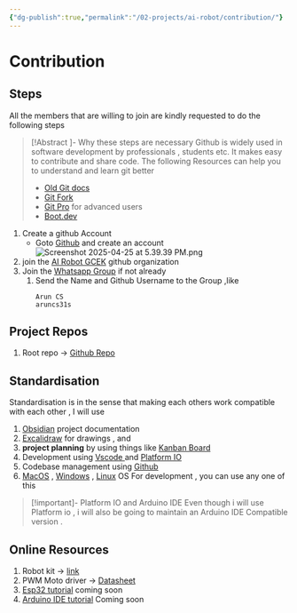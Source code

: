 ```yaml
---
{"dg-publish":true,"permalink":"/02-projects/ai-robot/contribution/"}
---
```



# Contribution

## Steps
All the members that are willing to join are kindly requested to do the following steps 
>[!Abstract ]- Why these steps are necessary 
>Github is widely used in software development  by professionals , students etc. It makes easy to contribute and share code. 
>The following Resources can help you to understand and learn git better
>- [Old Git docs](https://github.com/aruncs31s/ethical-hacking/blob/main/Documentations/Prerequisites/Git.md )
>- [Git Fork](https://docs.github.com/en/pull-requests/collaborating-with-pull-requests/working-with-forks/fork-a-repo)
>- [Git Pro](https://git-scm.com/book/en/v2) for advanced users
>- [Boot.dev](https://www.boot.dev/)


1. Create a github Account 
	- Goto [Github](https://github.com/) and create an account 
![Screenshot 2025-04-25 at 5.39.39 PM.png](/img/user/Files/attachments/Screenshot%202025-04-25%20at%205.39.39%20PM.png)
2. join the [AI Robot GCEK](https://github.com/AI-Robot-GCEK) github organization 
3. Join the [Whatsapp Group](wa.me/9747350188) if not already 
	1. Send the Name and Github Username to the Group ,like
		```
		Arun CS
		aruncs31s 
		```
		


## Project Repos 
1. Root repo -> [Github Repo](https://github.com/aruncs31s/AI-Robot-System)

## Standardisation 

Standardisation  is in the sense that making each others work compatible  with each other , I will use 
1. [Obsidian](https://obsidian.md/) project documentation 
2. [Excalidraw](https://excalidraw.com/)  for   drawings , and
3. **project planning** by using things like [Kanban Board](https://www.atlassian.com/agile/kanban/boards#:~:text=A%20kanban%20board%20is%20an,order%20in%20their%20daily%20work.) 
4. Development using [Vscode ](https://code.visualstudio.com/) and [Platform IO](https://platformio.org/)
5. Codebase management using [Github](https://github.com/)
6. [MacOS](https://en.wikipedia.org/wiki/MacOS) , [Windows](https://en.wikipedia.org/wiki/Microsoft_Windows) , [Linux](https://en.wikipedia.org/wiki/Linux) OS For development , you can use any one of this 

>[!important]- Platform IO and Arduino IDE
>Even though i will use Platform io , i will also be going to maintain an Arduino IDE Compatible version .


## Online Resources
1. Robot kit -> [link](https://robokits.co.in/robot-kits/humanoid-and-biped-robot-kit/17dof-humanoid-robot-diy-kit-without-electronics?cPath=&)
2. PWM Moto driver -> [Datasheet](https://cdn-shop.adafruit.com/datasheets/PCA9685.pdf)
3. [Esp32 tutorial]() coming soon 
4. [Arduino IDE tutorial]() Coming soon 